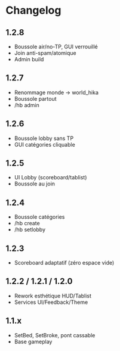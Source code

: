 # Changelog

## 1.2.8
- Boussole air/no-TP, GUI verrouillé
- Join anti-spam/atomique
- Admin build

## 1.2.7
- Renommage monde → world_hika
- Boussole partout
- /hb admin

## 1.2.6
- Boussole lobby sans TP
- GUI catégories cliquable

## 1.2.5
- UI Lobby (scoreboard/tablist)
- Boussole au join

## 1.2.4
- Boussole catégories
- /hb create <nom> <teamSize>
- /hb setlobby

## 1.2.3
- Scoreboard adaptatif (zéro espace vide)

## 1.2.2 / 1.2.1 / 1.2.0
- Rework esthétique HUD/Tablist
- Services UI/Feedback/Theme

## 1.1.x
- SetBed, SetBroke, pont cassable
- Base gameplay
